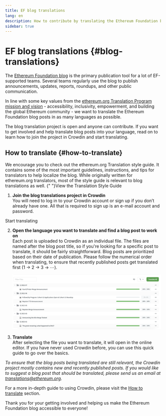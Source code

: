 ```yaml
---
title: EF blog translations
lang: en
description: How to contribute by translating the Ethereum Foundation blog
sidebar: true
---
```


# EF blog translations {#blog-translations}

The [Ethereum Foundation blog](https://blog.ethereum.org/) is the primary publication tool for a lot of EF-supported teams. Several teams regularly use the blog to publish announcements, updates, reports, roundups, and other public communication.

In line with some key values from the [ethereum.org Translation Program mission and vision](/contributing/translation-program/mission-and-vision) - accessibility, inclusivity, empowerment, and building the global Ethereum community - we want to translate the Ethereum Foundation blog posts in as many languages as possible.

The blog translation project is open and anyone can contribute.
If you want to get involved and help translate blog posts into your language, read on to learn how to join the project in Crowdin and start translating.

## How to translate {#how-to-translate}

<InfoBanner shouldCenter emoji=":light_bulb:">
  We encourage you to check out the ethereum.org Translation style guide. It contains some of the most important guidelines, instructions, and tips for translators to help localize the blog. While originally written for ethereum.org translators, most of the style guide is relevant to blog translations as well.
  {" "}<Link to="/contributing/translation-program/translators-guide/">View the Translation Style Guide</Link>
</InfoBanner>

1. **Join the blog translations project in Crowdin**  
   You will need to log in to your Crowdin account or sign up if you don’t already have one. All that is required to sign up is an e-mail account and password.

<ButtonLink to="https://crowdin.com/project/ethereum-foundation-blog/invite">
  Start translating
</ButtonLink>

2. **Open the language you want to translate and find a blog post to work on**  
   Each post is uploaded to Crowdin as an individual file. The files are named after the blog post title, so if you're looking for a specific post to translate, it should be fairly straightforward. 
   Blog posts are prioritized based on their date of publication. Please follow the numerical order when translating, to ensure that recently published posts get translated first (1 → 2 → 3 → ⋯).

   ![Translated and untranslated files in Crowdin](./blog-posts.png)

3. **Translate**  
   After selecting the file you want to translate, it will open in the online editor. If you have never used Crowdin before, you can use this quick guide to go over the basics.

_To ensure that the blog posts being translated are still relevant, the Crowdin project mostly contains new and recently published posts. If you would like to suggest a blog post that should be translated, please send us an email at translations@ethereum.org._

For a more in-depth guide to using Crowdin, please visit the [How to translate](/contributing/translation-program/how-to-translate) section.

Thank you for your getting involved and helping us make the Ethereum Foundation blog accessible to everyone!
